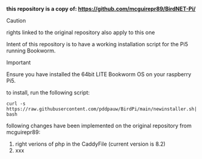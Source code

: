**this repository is a copy of: https://github.com/mcguirepr89/BirdNET-Pi/**

> [!CAUTION]
> rights linked to the original repository also apply to this one

Intent of this repository is to have a working installation script for the Pi5 running Bookworm.

> [!IMPORTANT]
> Ensure you have installed the 64bit LITE Bookworm OS on your raspberry Pi5.

to install, run the following script:
```
curl -s https://raw.githubusercontent.com/pddpauw/BirdPi/main/newinstaller.sh| bash
```

following changes have been implemented on the original repository from mcguirepr89:
1) right verions of php in the CaddyFile (current version is 8.2)
2) xxx
